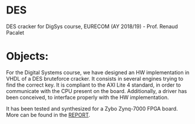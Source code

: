 # DES
DES cracker for DigSys course, EURECOM (AY 2018/19) - Prof. Renaud Pacalet

# Objects:
For the Digital Systems course, we have designed an HW implementation in VHDL of a DES bruteforce cracker. It consists in several engines trying to find the correct key. It is compliant to the AXI Lite 4 standard, in order to communicate with the CPU present on the board. Additionally, a driver has been conceived, to interface properly with the HW implementation.

It has been tested and synthesized for a Zybo Zynq-7000 FPGA board.
More can be found in the [REPORT](./REPORT.md).
